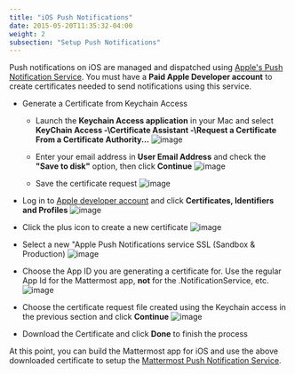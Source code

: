 ```yaml
---
title: "iOS Push Notifications"
date: 2015-05-20T11:35:32-04:00
weight: 2
subsection: "Setup Push Notifications"
---
```


Push notifications on iOS are managed and dispatched using [Apple's Push Notification Service](https://developer.apple.com/library/content/documentation/NetworkingInternet/Conceptual/RemoteNotificationsPG/APNSOverview.html). You must have a **Paid Apple Developer account** to create certificates needed to send notifications using this service.

- Generate a Certificate from Keychain Access
    - Launch the **Keychain Access application** in your Mac and select **KeyChain Access -\Certificate Assistant -\Request a Certificate From a Certificate Authority...**
        ![image](/img/mobile/ios_keychain_request_certificate.png)

    - Enter your email address in **User Email Address** and check the **"Save to disk"** option, then click **Continue**
        ![image](/img/mobile/ios_keychain_create_cert_request.png)

    - Save the certificate request
        ![image](/img/mobile/ios_keychain_save_cert_request.png)

- Log in to [Apple developer account](https://developer.apple.com/account) and click **Certificates, Identifiers and Profiles**
![image](/img/mobile/ios_account.png)

- Click the plus icon to create a new certificate
![image](/img/mobile/ios_new_certificate.png)

- Select a new "Apple Push Notifications service SSL (Sandbox & Production)
![image](/img/mobile/apns.png)

- Choose the App ID you are generating a certificate for. Use the regular App Id for the Mattermost app, **not** for the .NotificationService, etc.
![image](/img/mobile/choose_app_id.png)

- Choose the certificate request file created using the Keychain access in the previous section and click **Continue**
![image](/img/mobile/ios_upload_csr.png)

- Download the Certificate and click **Done** to finish the process

At this point, you can build the Mattermost app for iOS and use the above downloaded certificate to setup the [Mattermost Push Notification Service](/contribute/mobile/push-notifications/service/).
